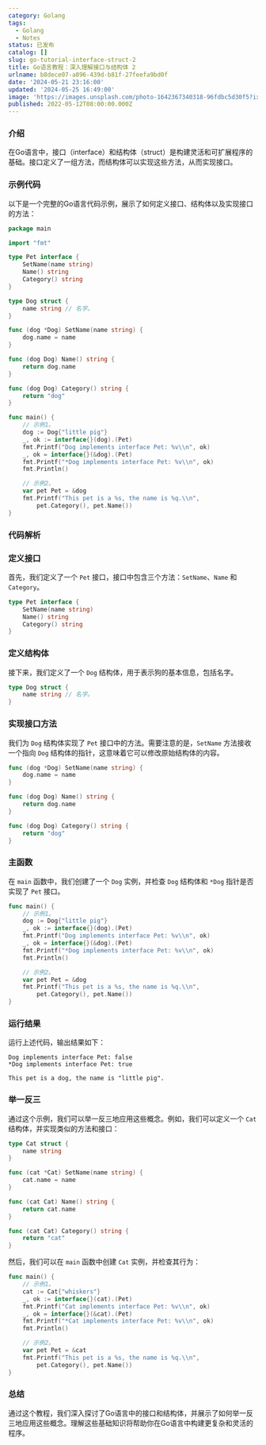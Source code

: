 ```yaml
---
category: Golang
tags:
  - Golang
  - Notes
status: 已发布
catalog: []
slug: go-tutorial-interface-struct-2
title: Go语言教程：深入理解接口与结构体 2
urlname: b8dece07-a896-439d-b81f-27feefa9bd0f
date: '2024-05-21 23:16:00'
updated: '2024-05-25 16:49:00'
image: 'https://images.unsplash.com/photo-1642367340318-96fdbc5d30f5?ixlib=rb-4.0.3&q=85&fm=jpg&crop=entropy&cs=srgb'
published: 2022-05-12T08:00:00.000Z
---
```


### 介绍


在Go语言中，接口（interface）和结构体（struct）是构建灵活和可扩展程序的基础。接口定义了一组方法，而结构体可以实现这些方法，从而实现接口。


### 示例代码


以下是一个完整的Go语言代码示例，展示了如何定义接口、结构体以及实现接口的方法：


```go
package main

import "fmt"

type Pet interface {
	SetName(name string)
	Name() string
	Category() string
}

type Dog struct {
	name string // 名字。
}

func (dog *Dog) SetName(name string) {
	dog.name = name
}

func (dog Dog) Name() string {
	return dog.name
}

func (dog Dog) Category() string {
	return "dog"
}

func main() {
	// 示例1。
	dog := Dog{"little pig"}
	_, ok := interface{}(dog).(Pet)
	fmt.Printf("Dog implements interface Pet: %v\\n", ok)
	_, ok = interface{}(&dog).(Pet)
	fmt.Printf("*Dog implements interface Pet: %v\\n", ok)
	fmt.Println()

	// 示例2。
	var pet Pet = &dog
	fmt.Printf("This pet is a %s, the name is %q.\\n",
		pet.Category(), pet.Name())
}
```


### 代码解析


### 定义接口


首先，我们定义了一个 `Pet` 接口，接口中包含三个方法：`SetName`、`Name` 和 `Category`。


```go
type Pet interface {
	SetName(name string)
	Name() string
	Category() string
}
```


### 定义结构体


接下来，我们定义了一个 `Dog` 结构体，用于表示狗的基本信息，包括名字。


```go
type Dog struct {
	name string // 名字。
}
```


### 实现接口方法


我们为 `Dog` 结构体实现了 `Pet` 接口中的方法。需要注意的是，`SetName` 方法接收一个指向 `Dog` 结构体的指针，这意味着它可以修改原始结构体的内容。


```go
func (dog *Dog) SetName(name string) {
	dog.name = name
}

func (dog Dog) Name() string {
	return dog.name
}

func (dog Dog) Category() string {
	return "dog"
}
```


### 主函数


在 `main` 函数中，我们创建了一个 `Dog` 实例，并检查 `Dog` 结构体和 `*Dog` 指针是否实现了 `Pet` 接口。


```go
func main() {
	// 示例1。
	dog := Dog{"little pig"}
	_, ok := interface{}(dog).(Pet)
	fmt.Printf("Dog implements interface Pet: %v\\n", ok)
	_, ok = interface{}(&dog).(Pet)
	fmt.Printf("*Dog implements interface Pet: %v\\n", ok)
	fmt.Println()

	// 示例2。
	var pet Pet = &dog
	fmt.Printf("This pet is a %s, the name is %q.\\n",
		pet.Category(), pet.Name())
}
```


### 运行结果


运行上述代码，输出结果如下：


```plain text
Dog implements interface Pet: false
*Dog implements interface Pet: true

This pet is a dog, the name is "little pig".
```


### 举一反三


通过这个示例，我们可以举一反三地应用这些概念。例如，我们可以定义一个 `Cat` 结构体，并实现类似的方法和接口：


```go
type Cat struct {
	name string
}

func (cat *Cat) SetName(name string) {
	cat.name = name
}

func (cat Cat) Name() string {
	return cat.name
}

func (cat Cat) Category() string {
	return "cat"
}
```


然后，我们可以在 `main` 函数中创建 `Cat` 实例，并检查其行为：


```go
func main() {
	// 示例1。
	cat := Cat{"whiskers"}
	_, ok := interface{}(cat).(Pet)
	fmt.Printf("Cat implements interface Pet: %v\\n", ok)
	_, ok = interface{}(&cat).(Pet)
	fmt.Printf("*Cat implements interface Pet: %v\\n", ok)
	fmt.Println()

	// 示例2。
	var pet Pet = &cat
	fmt.Printf("This pet is a %s, the name is %q.\\n",
		pet.Category(), pet.Name())
}
```


### 总结


通过这个教程，我们深入探讨了Go语言中的接口和结构体，并展示了如何举一反三地应用这些概念。理解这些基础知识将帮助你在Go语言中构建更复杂和灵活的程序。

